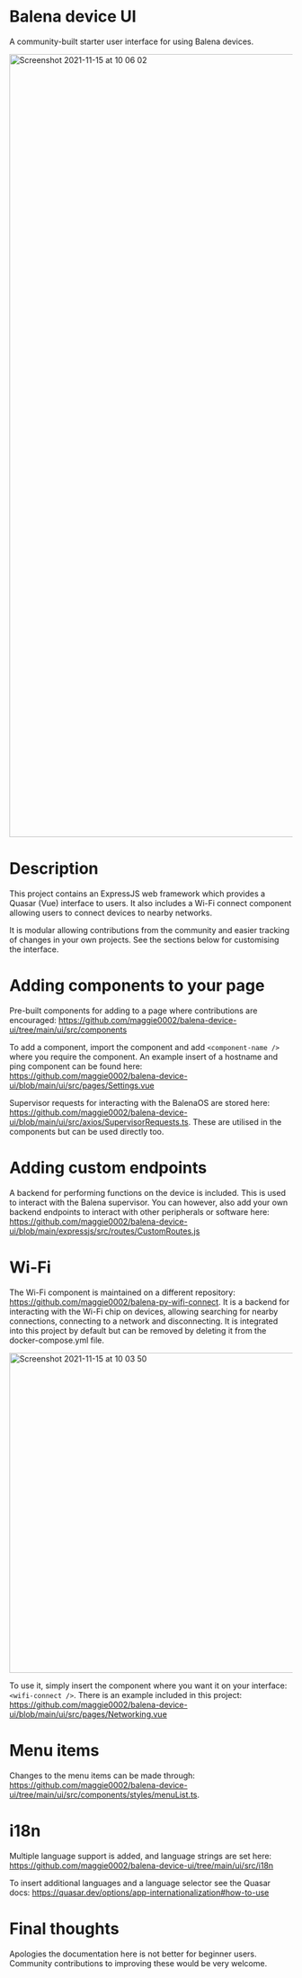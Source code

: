 # Balena device UI
A community-built starter user interface for using Balena devices. 

<img width="1392" alt="Screenshot 2021-11-15 at 10 06 02" src="https://user-images.githubusercontent.com/64841595/141763422-a395ca10-c86b-44b9-9723-e5114fb8d563.png">

# Description
This project contains an ExpressJS web framework which provides a Quasar (Vue) interface to users. It also includes a Wi-Fi connect component allowing users to connect devices to nearby networks.

It is modular allowing contributions from the community and easier tracking of changes in your own projects. See the sections below for customising the interface.

# Adding components to your page
Pre-built components for adding to a page where contributions are encouraged: https://github.com/maggie0002/balena-device-ui/tree/main/ui/src/components

To add a component, import the component and add `<component-name />` where you require the component. An example insert of a hostname and ping component can be found here: https://github.com/maggie0002/balena-device-ui/blob/main/ui/src/pages/Settings.vue

Supervisor requests for interacting with the BalenaOS are stored here: https://github.com/maggie0002/balena-device-ui/blob/main/ui/src/axios/SupervisorRequests.ts. These are utilised in the components but can be used directly too.

# Adding custom endpoints
A backend for performing functions on the device is included. This is used to interact with the Balena supervisor. You can however, also add your own backend endpoints to interact with other peripherals or software here: https://github.com/maggie0002/balena-device-ui/blob/main/expressjs/src/routes/CustomRoutes.js

# Wi-Fi
The Wi-Fi component is maintained on a different repository: https://github.com/maggie0002/balena-py-wifi-connect. It is a backend for interacting with the Wi-Fi chip on devices, allowing searching for nearby connections, connecting to a network and disconnecting. It is integrated into this project by default but can be removed by deleting it from the docker-compose.yml file.

<img width="569" alt="Screenshot 2021-11-15 at 10 03 50" src="https://user-images.githubusercontent.com/64841595/141763447-534ddcd6-5939-4f14-970e-ccf8b7a106c6.png">

To use it, simply insert the component where you want it on your interface: `<wifi-connect />`. There is an example included in this project: https://github.com/maggie0002/balena-device-ui/blob/main/ui/src/pages/Networking.vue

# Menu items
Changes to the menu items can be made through: https://github.com/maggie0002/balena-device-ui/tree/main/ui/src/components/styles/menuList.ts.

# i18n
Multiple  language support is added, and language strings are set here: https://github.com/maggie0002/balena-device-ui/tree/main/ui/src/i18n

To insert additional languages and a language selector see the Quasar docs: https://quasar.dev/options/app-internationalization#how-to-use

# Final thoughts

Apologies the documentation here is not better for beginner users. Community contributions to improving these would be very welcome. 
